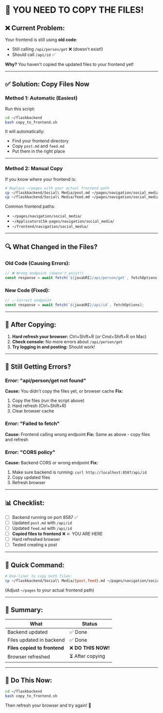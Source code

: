 # 🚨 YOU NEED TO COPY THE FILES!

## ❌ **Current Problem:**

Your frontend is still using **old code**:
- Still calling `/api/person/get` ❌ (doesn't exist!)
- Should call `/api/id` ✅

**Why?** You haven't copied the updated files to your frontend yet!

---

## ✅ **Solution: Copy Files Now**

### **Method 1: Automatic (Easiest)**

Run this script:

```bash
cd ~/flaskbackend
bash copy_to_frontend.sh
```

It will automatically:
- Find your frontend directory
- Copy `post.md` and `feed.md`
- Put them in the right place

---

### **Method 2: Manual Copy**

If you know where your frontend is:

```bash
# Replace ~/pages with your actual frontend path
cp ~/flaskbackend/Social\ Media/post.md ~/pages/navigation/social_media/
cp ~/flaskbackend/Social\ Media/feed.md ~/pages/navigation/social_media/
```

Common frontend paths:
- `~/pages/navigation/social_media/`
- `~/ApplicatorsCSA-pages/navigation/social_media/`
- `~/frontend/navigation/social_media/`

---

## 🔍 **What Changed in the Files?**

### **Old Code (Causing Errors):**
```javascript
// ❌ Wrong endpoint (doesn't exist!)
const response = await fetch(`${javaURI}/api/person/get`, fetchOptions);
```

### **New Code (Fixed):**
```javascript
// ✅ Correct endpoint
const response = await fetch(`${javaURI}/api/id`, fetchOptions);
```

---

## 🧪 **After Copying:**

1. **Hard refresh your browser:** Ctrl+Shift+R (or Cmd+Shift+R on Mac)
2. **Check console:** No more errors about `/api/person/get`
3. **Try logging in and posting:** Should work!

---

## 🔧 **Still Getting Errors?**

### **Error: "api/person/get not found"**
**Cause:** You didn't copy the files yet, or browser cache
**Fix:** 
1. Copy the files (run the script above)
2. Hard refresh (Ctrl+Shift+R)
3. Clear browser cache

### **Error: "Failed to fetch"**
**Cause:** Frontend calling wrong endpoint
**Fix:** Same as above - copy files and refresh

### **Error: "CORS policy"**
**Cause:** Backend CORS or wrong endpoint
**Fix:** 
1. Make sure backend is running: `curl http://localhost:8587/api/id`
2. Copy updated files
3. Refresh browser

---

## 📊 **Checklist:**

- [ ] Backend running on port 8587 ✅
- [ ] Updated `post.md` with `/api/id`
- [ ] Updated `feed.md` with `/api/id`  
- [ ] **Copied files to frontend** ❌ ← YOU ARE HERE
- [ ] Hard refreshed browser
- [ ] Tested creating a post

---

## 🎯 **Quick Command:**

```bash
# One-liner to copy both files:
cp ~/flaskbackend/Social\ Media/{post,feed}.md ~/pages/navigation/social_media/
```

(Adjust `~/pages` to your actual frontend path)

---

## 📝 **Summary:**

| What | Status |
|------|--------|
| Backend updated | ✅ Done |
| Files updated in backend | ✅ Done |
| **Files copied to frontend** | ❌ **DO THIS NOW!** |
| Browser refreshed | ⏳ After copying |

---

## 🚀 **Do This Now:**

```bash
cd ~/flaskbackend
bash copy_to_frontend.sh
```

Then refresh your browser and try again! 🎉

